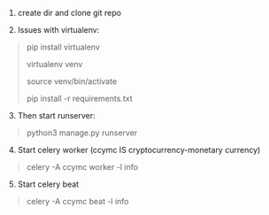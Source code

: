1. create dir and clone git repo

2. Issues with virtualenv:
> pip install virtualenv
> 
> virtualenv venv
> 
> source venv/bin/activate
> 
> pip install -r requirements.txt
> 
3. Then start runserver:
> python3 manage.py runserver
>
4. Start celery worker
   (ccymc IS cryptocurrency-monetary currency)
>
> celery -A ccymc worker -l info
> 
5. Start celery beat
> celery -A ccymc beat -l info